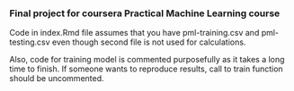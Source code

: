 ### Final project for coursera Practical Machine Learning course


Code in index.Rmd file assumes that you have pml-training.csv and pml-testing.csv even though second file is not used for calculations.

Also, code for training model is commented purposefully as it takes a long time to finish. If someone wants to reproduce results, call to train function should be uncommented. 
